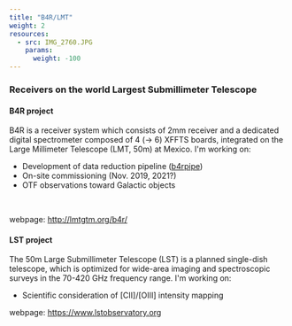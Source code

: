 ```yaml
---
title: "B4R/LMT"
weight: 2
resources:
  - src: IMG_2760.JPG
    params:
      weight: -100
---
```


### Receivers on the world Largest Submillimeter Telescope

#### B4R project
B4R is a receiver system which consists of 2mm receiver and a dedicated digital spectrometer composed of 4 (-> 6) XFFTS boards, integrated on the Large Millimeter Telescope (LMT, 50m) at Mexico.
I'm working on:
* Development of data reduction pipeline ([b4rpipe](https://github.com/LMT-heterodyne-dev/b4rpipe))
* On-site commissioning (Nov. 2019, 2021?)
* OTF observations toward Galactic objects
<br>

webpage: http://lmtgtm.org/b4r/

#### LST project
The 50m Large Submillimeter Telescope (LST) is a planned single-dish telescope, which is optimized for wide-area imaging and spectroscopic surveys in the 70-420 GHz frequency range.
I'm working on:
* Scientific consideration of [CII]/[OIII] intensity mapping

webpage: https://www.lstobservatory.org
